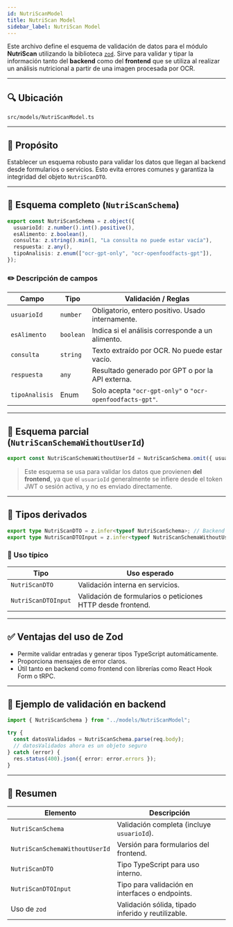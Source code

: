 ```yaml
---
id: NutriScanModel
title: NutriScan Model
sidebar_label: NutriScan Model
---
```



Este archivo define el esquema de validación de datos para el módulo **NutriScan** utilizando la biblioteca [`zod`](https://zod.dev/). Sirve para validar y tipar la información tanto del **backend** como del **frontend** que se utiliza al realizar un análisis nutricional a partir de una imagen procesada por OCR.

---

## 🔍 Ubicación

`src/models/NutriScanModel.ts`

---

## 📌 Propósito

Establecer un esquema robusto para validar los datos que llegan al backend desde formularios o servicios. Esto evita errores comunes y garantiza la integridad del objeto `NutriScanDTO`.

---

## 🧩 Esquema completo (`NutriScanSchema`)

```ts
export const NutriScanSchema = z.object({
  usuarioId: z.number().int().positive(),
  esAlimento: z.boolean(),
  consulta: z.string().min(1, "La consulta no puede estar vacía"),
  respuesta: z.any(),
  tipoAnalisis: z.enum(["ocr-gpt-only", "ocr-openfoodfacts-gpt"]),
});
````

### ✏️ Descripción de campos

| Campo          | Tipo      | Validación / Reglas                                       |
| -------------- | --------- | --------------------------------------------------------- |
| `usuarioId`    | `number`  | Obligatorio, entero positivo. Usado internamente.         |
| `esAlimento`   | `boolean` | Indica si el análisis corresponde a un alimento.          |
| `consulta`     | `string`  | Texto extraído por OCR. No puede estar vacío.             |
| `respuesta`    | `any`     | Resultado generado por GPT o por la API externa.          |
| `tipoAnalisis` | Enum      | Solo acepta `"ocr-gpt-only"` o `"ocr-openfoodfacts-gpt"`. |

---

## 🎯 Esquema parcial (`NutriScanSchemaWithoutUserId`)

```ts
export const NutriScanSchemaWithoutUserId = NutriScanSchema.omit({ usuarioId: true });
```

> Este esquema se usa para validar los datos que provienen **del frontend**, ya que el `usuarioId` generalmente se infiere desde el token JWT o sesión activa, y no es enviado directamente.

---

## 🧬 Tipos derivados

```ts
export type NutriScanDTO = z.infer<typeof NutriScanSchema>; // Backend (incluye usuarioId)
export type NutriScanDTOInput = z.infer<typeof NutriScanSchemaWithoutUserId>; // Frontend
```

### 📘 Uso típico

| Tipo                | Uso esperado                                                |
| ------------------- | ----------------------------------------------------------- |
| `NutriScanDTO`      | Validación interna en servicios.                            |
| `NutriScanDTOInput` | Validación de formularios o peticiones HTTP desde frontend. |

---

## ✅ Ventajas del uso de Zod

* Permite validar entradas y generar tipos TypeScript automáticamente.
* Proporciona mensajes de error claros.
* Útil tanto en backend como frontend con librerías como React Hook Form o tRPC.

---

## 🧾 Ejemplo de validación en backend

```ts
import { NutriScanSchema } from "../models/NutriScanModel";

try {
  const datosValidados = NutriScanSchema.parse(req.body);
  // datosValidados ahora es un objeto seguro
} catch (error) {
  res.status(400).json({ error: error.errors });
}
```

---

## 📝 Resumen

| Elemento                       | Descripción                                        |
| ------------------------------ | -------------------------------------------------- |
| `NutriScanSchema`              | Validación completa (incluye `usuarioId`).         |
| `NutriScanSchemaWithoutUserId` | Versión para formularios del frontend.             |
| `NutriScanDTO`                 | Tipo TypeScript para uso interno.                  |
| `NutriScanDTOInput`            | Tipo para validación en interfaces o endpoints.    |
| Uso de `zod`                   | Validación sólida, tipado inferido y reutilizable. |

